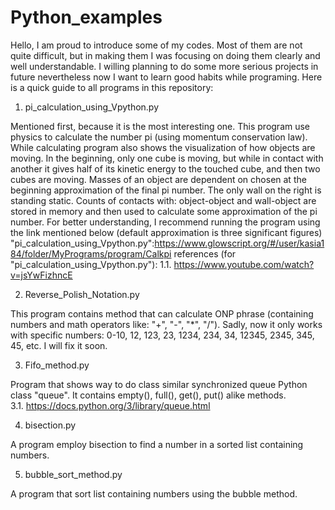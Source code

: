 # Python_examples
Hello,
I am proud to introduce some of my codes. Most of them are not quite difficult, but in making them I was focusing on doing them clearly and well understandable. I willing planning to do some more serious projects in future nevertheless now I want to learn good habits while programing. Here is a quick guide to all programs in this repository:

1. pi_calculation_using_Vpython.py 

Mentioned first, because it is the most interesting one. This program use physics to calculate the number pi (using momentum conservation law). While calculating program also shows the visualization of how objects are moving. In the beginning, only one cube is moving, but while in contact with another it gives half of its kinetic energy to the touched cube, and then two cubes are moving. Masses of an object are dependent on chosen at the beginning approximation of the final pi number. The only wall on the right is standing static. Counts of contacts with: object-object and wall-object are stored in memory and then used to calculate some approximation of the pi number. For better understanding, I recommend running the program using the link mentioned below (default approximation is three significant figures)
"pi_calculation_using_Vpython.py":https://www.glowscript.org/#/user/kasia184/folder/MyPrograms/program/Calkpi
references (for "pi_calculation_using_Vpython.py"): 
1.1. https://www.youtube.com/watch?v=jsYwFizhncE

2. Reverse_Polish_Notation.py 

This program contains method that can calculate ONP phrase (containing numbers and math operators like: "+", "-", "*", "/"). Sadly, now it only works with specific numbers: 0-10, 12, 123, 23, 1234, 234, 34, 12345, 2345, 345, 45, etc. I will fix it soon.

3. Fifo_method.py

Program that shows way to do class similar synchronized queue Python class "queue". It contains empty(), full(), get(), put() alike methods. 3.1. https://docs.python.org/3/library/queue.html

4.  bisection.py

A program employ bisection to find a number in a sorted list containing numbers.

5. bubble_sort_method.py

A program that sort list containing numbers using the bubble method.
